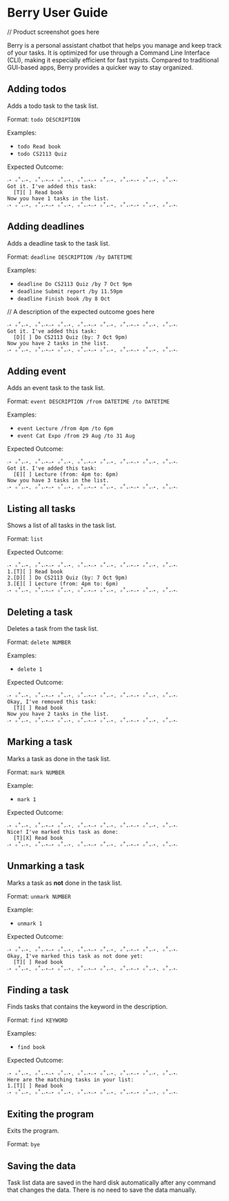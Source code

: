 # Berry User Guide

// Product screenshot goes here

Berry is a personal assistant chatbot that helps you manage and keep track of your tasks. It is optimized for use
through a Command Line Interface (CLI), making it especially efficient for fast typists. Compared to traditional
GUI-based apps, Berry provides a quicker way to stay organized.

## Adding todos

Adds a todo task to the task list.

Format: `todo DESCRIPTION`

Examples:

- `todo Read book`
- `todo CS2113 Quiz`

Expected Outcome:

```
‧⋆ ✧˚₊‧⋆. ✧˚₊‧⋆‧‧⋆ ✧˚₊‧⋆. ✧˚₊‧⋆‧‧⋆ ✧˚₊‧⋆. ✧˚₊‧⋆‧‧⋆ ✧˚₊‧⋆. ✧˚₊‧⋆‧
Got it. I've added this task:
  [T][ ] Read book
Now you have 1 tasks in the list.
‧⋆ ✧˚₊‧⋆. ✧˚₊‧⋆‧‧⋆ ✧˚₊‧⋆. ✧˚₊‧⋆‧‧⋆ ✧˚₊‧⋆. ✧˚₊‧⋆‧‧⋆ ✧˚₊‧⋆. ✧˚₊‧⋆‧
```

## Adding deadlines

Adds a deadline task to the task list.

Format: `deadline DESCRIPTION /by DATETIME`

Examples:

- `deadline Do CS2113 Quiz /by 7 Oct 9pm`
- `deadline Submit report /by 11.59pm`
- `deadline Finish book /by 8 Oct`

// A description of the expected outcome goes here

```
‧⋆ ✧˚₊‧⋆. ✧˚₊‧⋆‧‧⋆ ✧˚₊‧⋆. ✧˚₊‧⋆‧‧⋆ ✧˚₊‧⋆. ✧˚₊‧⋆‧‧⋆ ✧˚₊‧⋆. ✧˚₊‧⋆‧
Got it. I've added this task:
  [D][ ] Do CS2113 Quiz (by: 7 Oct 9pm)
Now you have 2 tasks in the list.
‧⋆ ✧˚₊‧⋆. ✧˚₊‧⋆‧‧⋆ ✧˚₊‧⋆. ✧˚₊‧⋆‧‧⋆ ✧˚₊‧⋆. ✧˚₊‧⋆‧‧⋆ ✧˚₊‧⋆. ✧˚₊‧⋆‧
```

## Adding event

Adds an event task to the task list.

Format: `event DESCRIPTION /from DATETIME /to DATETIME`

Examples:

- `event Lecture /from 4pm /to 6pm`
- `event Cat Expo /from 29 Aug /to 31 Aug`

Expected Outcome:

```
‧⋆ ✧˚₊‧⋆. ✧˚₊‧⋆‧‧⋆ ✧˚₊‧⋆. ✧˚₊‧⋆‧‧⋆ ✧˚₊‧⋆. ✧˚₊‧⋆‧‧⋆ ✧˚₊‧⋆. ✧˚₊‧⋆‧
Got it. I've added this task:
  [E][ ] Lecture (from: 4pm to: 6pm)
Now you have 3 tasks in the list.
‧⋆ ✧˚₊‧⋆. ✧˚₊‧⋆‧‧⋆ ✧˚₊‧⋆. ✧˚₊‧⋆‧‧⋆ ✧˚₊‧⋆. ✧˚₊‧⋆‧‧⋆ ✧˚₊‧⋆. ✧˚₊‧⋆‧
```

## Listing all tasks

Shows a list of all tasks in the task list.

Format: `list`

Expected Outcome:

```
‧⋆ ✧˚₊‧⋆. ✧˚₊‧⋆‧‧⋆ ✧˚₊‧⋆. ✧˚₊‧⋆‧‧⋆ ✧˚₊‧⋆. ✧˚₊‧⋆‧‧⋆ ✧˚₊‧⋆. ✧˚₊‧⋆‧
1.[T][ ] Read book
2.[D][ ] Do CS2113 Quiz (by: 7 Oct 9pm)
3.[E][ ] Lecture (from: 4pm to: 6pm)
‧⋆ ✧˚₊‧⋆. ✧˚₊‧⋆‧‧⋆ ✧˚₊‧⋆. ✧˚₊‧⋆‧‧⋆ ✧˚₊‧⋆. ✧˚₊‧⋆‧‧⋆ ✧˚₊‧⋆. ✧˚₊‧⋆‧
```

## Deleting a task

Deletes a task from the task list.

Format: `delete NUMBER`

Examples:

- `delete 1`

Expected Outcome:

```
‧⋆ ✧˚₊‧⋆. ✧˚₊‧⋆‧‧⋆ ✧˚₊‧⋆. ✧˚₊‧⋆‧‧⋆ ✧˚₊‧⋆. ✧˚₊‧⋆‧‧⋆ ✧˚₊‧⋆. ✧˚₊‧⋆‧
Okay, I've removed this task:
  [T][ ] Read book
Now you have 2 tasks in the list.
‧⋆ ✧˚₊‧⋆. ✧˚₊‧⋆‧‧⋆ ✧˚₊‧⋆. ✧˚₊‧⋆‧‧⋆ ✧˚₊‧⋆. ✧˚₊‧⋆‧‧⋆ ✧˚₊‧⋆. ✧˚₊‧⋆‧
```

## Marking a task

Marks a task as done in the task list.

Format: `mark NUMBER`

Example:

- `mark 1`

Expected Outcome:

```
‧⋆ ✧˚₊‧⋆. ✧˚₊‧⋆‧‧⋆ ✧˚₊‧⋆. ✧˚₊‧⋆‧‧⋆ ✧˚₊‧⋆. ✧˚₊‧⋆‧‧⋆ ✧˚₊‧⋆. ✧˚₊‧⋆‧
Nice! I've marked this task as done:
  [T][X] Read book
‧⋆ ✧˚₊‧⋆. ✧˚₊‧⋆‧‧⋆ ✧˚₊‧⋆. ✧˚₊‧⋆‧‧⋆ ✧˚₊‧⋆. ✧˚₊‧⋆‧‧⋆ ✧˚₊‧⋆. ✧˚₊‧⋆‧
```

## Unmarking a task

Marks a task as **not** done in the task list.

Format: `unmark NUMBER`

Example:

- `unmark 1`

Expected Outcome:

```
‧⋆ ✧˚₊‧⋆. ✧˚₊‧⋆‧‧⋆ ✧˚₊‧⋆. ✧˚₊‧⋆‧‧⋆ ✧˚₊‧⋆. ✧˚₊‧⋆‧‧⋆ ✧˚₊‧⋆. ✧˚₊‧⋆‧
Okay, I've marked this task as not done yet:
  [T][ ] Read book
‧⋆ ✧˚₊‧⋆. ✧˚₊‧⋆‧‧⋆ ✧˚₊‧⋆. ✧˚₊‧⋆‧‧⋆ ✧˚₊‧⋆. ✧˚₊‧⋆‧‧⋆ ✧˚₊‧⋆. ✧˚₊‧⋆‧
```

## Finding a task

Finds tasks that contains the keyword in the description.

Format: `find KEYWORD`

Examples:

- `find book`

Expected Outcome:

```
‧⋆ ✧˚₊‧⋆. ✧˚₊‧⋆‧‧⋆ ✧˚₊‧⋆. ✧˚₊‧⋆‧‧⋆ ✧˚₊‧⋆. ✧˚₊‧⋆‧‧⋆ ✧˚₊‧⋆. ✧˚₊‧⋆‧
Here are the matching tasks in your list:
1.[T][ ] Read book
‧⋆ ✧˚₊‧⋆. ✧˚₊‧⋆‧‧⋆ ✧˚₊‧⋆. ✧˚₊‧⋆‧‧⋆ ✧˚₊‧⋆. ✧˚₊‧⋆‧‧⋆ ✧˚₊‧⋆. ✧˚₊‧⋆‧
```

## Exiting the program

Exits the program.

Format: `bye`

## Saving the data

Task list data are saved in the hard disk automatically after any command that changes the data. There is no need to
save the data manually.